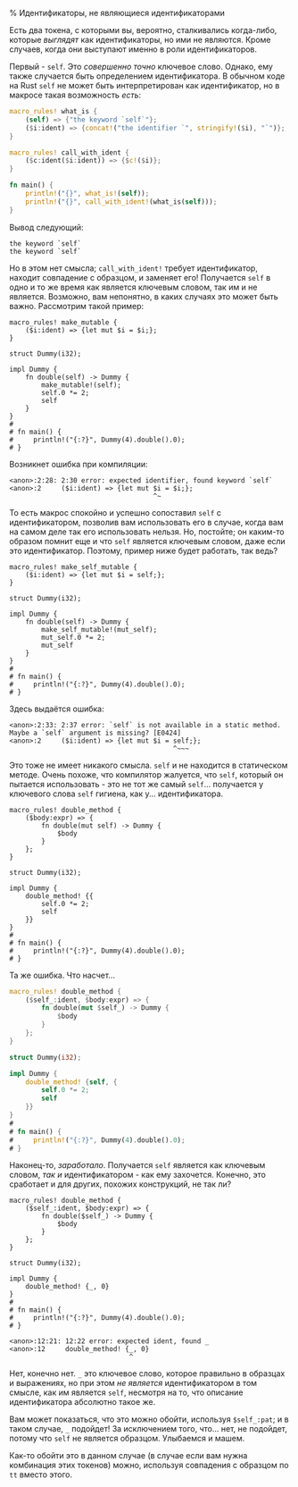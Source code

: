 % Идентификаторы, не являющиеся идентификаторами

Есть два токена, с которыми вы, вероятно, сталкивались когда-либо, которые
*выглядят* как идентификаторы, но ими не являются.  Кроме случаев, когда они
выступают именно в роли идентификаторов.

Первый - `self`. Это  *совершенно точно* ключевое слово. Однако, ему также
случается быть определением идентификатора. В обычном коде на Rust `self` не
может быть интерпретирован как идентификатор, но в макросе такая возможность
*есть*:

```rust
macro_rules! what_is {
    (self) => {"the keyword `self`"};
    ($i:ident) => {concat!("the identifier `", stringify!($i), "`")};
}

macro_rules! call_with_ident {
    ($c:ident($i:ident)) => {$c!($i)};
}

fn main() {
    println!("{}", what_is!(self));
    println!("{}", call_with_ident!(what_is(self)));
}
```

Вывод следующий:

```text
the keyword `self`
the keyword `self`
```

Но в этом нет смысла; `call_with_ident!` требует идентификатор, находит
совпадение с образцом, и заменяет его! Получается `self` в одно и то же время
как является ключевым словом, так им и не является. Возможно, вам непонятно, в
каких случаях это может быть важно. Рассмотрим такой пример:

```ignore
macro_rules! make_mutable {
    ($i:ident) => {let mut $i = $i;};
}

struct Dummy(i32);

impl Dummy {
    fn double(self) -> Dummy {
        make_mutable!(self);
        self.0 *= 2;
        self
    }
}
# 
# fn main() {
#     println!("{:?}", Dummy(4).double().0);
# }
```

Возникнет ошибка при компиляции:

```text
<anon>:2:28: 2:30 error: expected identifier, found keyword `self`
<anon>:2     ($i:ident) => {let mut $i = $i;};
                                    ^~
```

То есть макрос спокойно и успешно сопоставил `self` с идентификатором, позволив
вам использовать его в случае, когда вам на самом деле так его использовать
нельзя. Но, постойте; он каким-то образом помнит еще и что `self` является
ключевым словом, даже если это идентификатор. Поэтому, пример ниже будет
работать, так ведь?

```ignore
macro_rules! make_self_mutable {
    ($i:ident) => {let mut $i = self;};
}

struct Dummy(i32);

impl Dummy {
    fn double(self) -> Dummy {
        make_self_mutable!(mut_self);
        mut_self.0 *= 2;
        mut_self
    }
}
# 
# fn main() {
#     println!("{:?}", Dummy(4).double().0);
# }
```

Здесь выдаётся ошибка:

```text
<anon>:2:33: 2:37 error: `self` is not available in a static method. Maybe a `self` argument is missing? [E0424]
<anon>:2     ($i:ident) => {let mut $i = self;};
                                         ^~~~
```

Это тоже не имеет никакого смысла. `self` и не находится в статическом методе.
Очень похоже, что компилятор жалуется, что `self`, который он пытается
использовать - это не тот же самый `self`... получается у ключевого слова `self`
гигиена, как у... идентификатора.

```ignore
macro_rules! double_method {
    ($body:expr) => {
        fn double(mut self) -> Dummy {
            $body
        }
    };
}

struct Dummy(i32);

impl Dummy {
    double_method! {{
        self.0 *= 2;
        self
    }}
}
# 
# fn main() {
#     println!("{:?}", Dummy(4).double().0);
# }
```

Та же ошибка.  Что насчет...

```rust
macro_rules! double_method {
    ($self_:ident, $body:expr) => {
        fn double(mut $self_) -> Dummy {
            $body
        }
    };
}

struct Dummy(i32);

impl Dummy {
    double_method! {self, {
        self.0 *= 2;
        self
    }}
}
# 
# fn main() {
#     println!("{:?}", Dummy(4).double().0);
# }
```

Наконец-то, *заработало*.  Получается `self` является как ключевым словом, *так
и* идентификатором - как ему захочется. Конечно, это сработает и для
других, похожих конструкций, не так ли?

```ignore
macro_rules! double_method {
    ($self_:ident, $body:expr) => {
        fn double($self_) -> Dummy {
            $body
        }
    };
}

struct Dummy(i32);

impl Dummy {
    double_method! {_, 0}
}
# 
# fn main() {
#     println!("{:?}", Dummy(4).double().0);
# }
```

```text
<anon>:12:21: 12:22 error: expected ident, found _
<anon>:12     double_method! {_, 0}
                              ^
```

Нет, конечно нет.  `_` это ключевое слово, которое правильно в образцах и
выражениях, но при этом *не является* идентификатором в том смысле, как им
является `self`, несмотря на то, что описание идентификатора абсолютно такое же.

Вам может показаться, что это можно обойти, используя  `$self_:pat`; и в таком
случае, `_` подойдет!  За исключением того, что... нет, не подойдет, потому что
`self` не является образцом. Улыбаемся и машем.

Как-то обойти это в данном случае (в случае если вам нужна комбинация этих
токенов) можно, используя совпадения с образцом по `tt` вместо этого.
